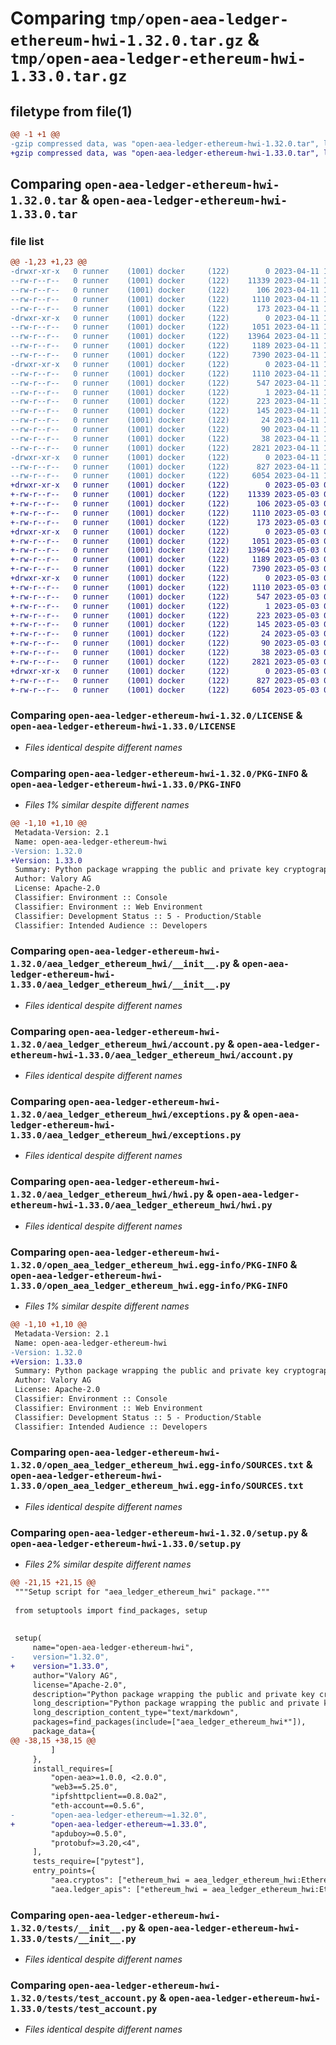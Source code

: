 # Comparing `tmp/open-aea-ledger-ethereum-hwi-1.32.0.tar.gz` & `tmp/open-aea-ledger-ethereum-hwi-1.33.0.tar.gz`

## filetype from file(1)

```diff
@@ -1 +1 @@
-gzip compressed data, was "open-aea-ledger-ethereum-hwi-1.32.0.tar", last modified: Tue Apr 11 12:20:28 2023, max compression
+gzip compressed data, was "open-aea-ledger-ethereum-hwi-1.33.0.tar", last modified: Wed May  3 04:23:50 2023, max compression
```

## Comparing `open-aea-ledger-ethereum-hwi-1.32.0.tar` & `open-aea-ledger-ethereum-hwi-1.33.0.tar`

### file list

```diff
@@ -1,23 +1,23 @@
-drwxr-xr-x   0 runner    (1001) docker     (122)        0 2023-04-11 12:20:28.140815 open-aea-ledger-ethereum-hwi-1.32.0/
--rw-r--r--   0 runner    (1001) docker     (122)    11339 2023-04-11 12:19:43.000000 open-aea-ledger-ethereum-hwi-1.32.0/LICENSE
--rw-r--r--   0 runner    (1001) docker     (122)      106 2023-04-11 12:19:43.000000 open-aea-ledger-ethereum-hwi-1.32.0/MANIFEST.in
--rw-r--r--   0 runner    (1001) docker     (122)     1110 2023-04-11 12:20:28.140815 open-aea-ledger-ethereum-hwi-1.32.0/PKG-INFO
--rw-r--r--   0 runner    (1001) docker     (122)      173 2023-04-11 12:19:43.000000 open-aea-ledger-ethereum-hwi-1.32.0/README.md
-drwxr-xr-x   0 runner    (1001) docker     (122)        0 2023-04-11 12:20:28.136815 open-aea-ledger-ethereum-hwi-1.32.0/aea_ledger_ethereum_hwi/
--rw-r--r--   0 runner    (1001) docker     (122)     1051 2023-04-11 12:19:43.000000 open-aea-ledger-ethereum-hwi-1.32.0/aea_ledger_ethereum_hwi/__init__.py
--rw-r--r--   0 runner    (1001) docker     (122)    13964 2023-04-11 12:19:43.000000 open-aea-ledger-ethereum-hwi-1.32.0/aea_ledger_ethereum_hwi/account.py
--rw-r--r--   0 runner    (1001) docker     (122)     1189 2023-04-11 12:19:43.000000 open-aea-ledger-ethereum-hwi-1.32.0/aea_ledger_ethereum_hwi/exceptions.py
--rw-r--r--   0 runner    (1001) docker     (122)     7390 2023-04-11 12:19:43.000000 open-aea-ledger-ethereum-hwi-1.32.0/aea_ledger_ethereum_hwi/hwi.py
-drwxr-xr-x   0 runner    (1001) docker     (122)        0 2023-04-11 12:20:28.140815 open-aea-ledger-ethereum-hwi-1.32.0/open_aea_ledger_ethereum_hwi.egg-info/
--rw-r--r--   0 runner    (1001) docker     (122)     1110 2023-04-11 12:20:28.000000 open-aea-ledger-ethereum-hwi-1.32.0/open_aea_ledger_ethereum_hwi.egg-info/PKG-INFO
--rw-r--r--   0 runner    (1001) docker     (122)      547 2023-04-11 12:20:28.000000 open-aea-ledger-ethereum-hwi-1.32.0/open_aea_ledger_ethereum_hwi.egg-info/SOURCES.txt
--rw-r--r--   0 runner    (1001) docker     (122)        1 2023-04-11 12:20:28.000000 open-aea-ledger-ethereum-hwi-1.32.0/open_aea_ledger_ethereum_hwi.egg-info/dependency_links.txt
--rw-r--r--   0 runner    (1001) docker     (122)      223 2023-04-11 12:20:28.000000 open-aea-ledger-ethereum-hwi-1.32.0/open_aea_ledger_ethereum_hwi.egg-info/entry_points.txt
--rw-r--r--   0 runner    (1001) docker     (122)      145 2023-04-11 12:20:28.000000 open-aea-ledger-ethereum-hwi-1.32.0/open_aea_ledger_ethereum_hwi.egg-info/requires.txt
--rw-r--r--   0 runner    (1001) docker     (122)       24 2023-04-11 12:20:28.000000 open-aea-ledger-ethereum-hwi-1.32.0/open_aea_ledger_ethereum_hwi.egg-info/top_level.txt
--rw-r--r--   0 runner    (1001) docker     (122)       90 2023-04-11 12:19:43.000000 open-aea-ledger-ethereum-hwi-1.32.0/pyproject.toml
--rw-r--r--   0 runner    (1001) docker     (122)       38 2023-04-11 12:20:28.140815 open-aea-ledger-ethereum-hwi-1.32.0/setup.cfg
--rw-r--r--   0 runner    (1001) docker     (122)     2821 2023-04-11 12:19:43.000000 open-aea-ledger-ethereum-hwi-1.32.0/setup.py
-drwxr-xr-x   0 runner    (1001) docker     (122)        0 2023-04-11 12:20:28.140815 open-aea-ledger-ethereum-hwi-1.32.0/tests/
--rw-r--r--   0 runner    (1001) docker     (122)      827 2023-04-11 12:19:43.000000 open-aea-ledger-ethereum-hwi-1.32.0/tests/__init__.py
--rw-r--r--   0 runner    (1001) docker     (122)     6054 2023-04-11 12:19:43.000000 open-aea-ledger-ethereum-hwi-1.32.0/tests/test_account.py
+drwxr-xr-x   0 runner    (1001) docker     (122)        0 2023-05-03 04:23:50.332510 open-aea-ledger-ethereum-hwi-1.33.0/
+-rw-r--r--   0 runner    (1001) docker     (122)    11339 2023-05-03 04:23:03.000000 open-aea-ledger-ethereum-hwi-1.33.0/LICENSE
+-rw-r--r--   0 runner    (1001) docker     (122)      106 2023-05-03 04:23:03.000000 open-aea-ledger-ethereum-hwi-1.33.0/MANIFEST.in
+-rw-r--r--   0 runner    (1001) docker     (122)     1110 2023-05-03 04:23:50.332510 open-aea-ledger-ethereum-hwi-1.33.0/PKG-INFO
+-rw-r--r--   0 runner    (1001) docker     (122)      173 2023-05-03 04:23:03.000000 open-aea-ledger-ethereum-hwi-1.33.0/README.md
+drwxr-xr-x   0 runner    (1001) docker     (122)        0 2023-05-03 04:23:50.332510 open-aea-ledger-ethereum-hwi-1.33.0/aea_ledger_ethereum_hwi/
+-rw-r--r--   0 runner    (1001) docker     (122)     1051 2023-05-03 04:23:03.000000 open-aea-ledger-ethereum-hwi-1.33.0/aea_ledger_ethereum_hwi/__init__.py
+-rw-r--r--   0 runner    (1001) docker     (122)    13964 2023-05-03 04:23:03.000000 open-aea-ledger-ethereum-hwi-1.33.0/aea_ledger_ethereum_hwi/account.py
+-rw-r--r--   0 runner    (1001) docker     (122)     1189 2023-05-03 04:23:03.000000 open-aea-ledger-ethereum-hwi-1.33.0/aea_ledger_ethereum_hwi/exceptions.py
+-rw-r--r--   0 runner    (1001) docker     (122)     7390 2023-05-03 04:23:03.000000 open-aea-ledger-ethereum-hwi-1.33.0/aea_ledger_ethereum_hwi/hwi.py
+drwxr-xr-x   0 runner    (1001) docker     (122)        0 2023-05-03 04:23:50.332510 open-aea-ledger-ethereum-hwi-1.33.0/open_aea_ledger_ethereum_hwi.egg-info/
+-rw-r--r--   0 runner    (1001) docker     (122)     1110 2023-05-03 04:23:50.000000 open-aea-ledger-ethereum-hwi-1.33.0/open_aea_ledger_ethereum_hwi.egg-info/PKG-INFO
+-rw-r--r--   0 runner    (1001) docker     (122)      547 2023-05-03 04:23:50.000000 open-aea-ledger-ethereum-hwi-1.33.0/open_aea_ledger_ethereum_hwi.egg-info/SOURCES.txt
+-rw-r--r--   0 runner    (1001) docker     (122)        1 2023-05-03 04:23:50.000000 open-aea-ledger-ethereum-hwi-1.33.0/open_aea_ledger_ethereum_hwi.egg-info/dependency_links.txt
+-rw-r--r--   0 runner    (1001) docker     (122)      223 2023-05-03 04:23:50.000000 open-aea-ledger-ethereum-hwi-1.33.0/open_aea_ledger_ethereum_hwi.egg-info/entry_points.txt
+-rw-r--r--   0 runner    (1001) docker     (122)      145 2023-05-03 04:23:50.000000 open-aea-ledger-ethereum-hwi-1.33.0/open_aea_ledger_ethereum_hwi.egg-info/requires.txt
+-rw-r--r--   0 runner    (1001) docker     (122)       24 2023-05-03 04:23:50.000000 open-aea-ledger-ethereum-hwi-1.33.0/open_aea_ledger_ethereum_hwi.egg-info/top_level.txt
+-rw-r--r--   0 runner    (1001) docker     (122)       90 2023-05-03 04:23:03.000000 open-aea-ledger-ethereum-hwi-1.33.0/pyproject.toml
+-rw-r--r--   0 runner    (1001) docker     (122)       38 2023-05-03 04:23:50.332510 open-aea-ledger-ethereum-hwi-1.33.0/setup.cfg
+-rw-r--r--   0 runner    (1001) docker     (122)     2821 2023-05-03 04:23:03.000000 open-aea-ledger-ethereum-hwi-1.33.0/setup.py
+drwxr-xr-x   0 runner    (1001) docker     (122)        0 2023-05-03 04:23:50.332510 open-aea-ledger-ethereum-hwi-1.33.0/tests/
+-rw-r--r--   0 runner    (1001) docker     (122)      827 2023-05-03 04:23:03.000000 open-aea-ledger-ethereum-hwi-1.33.0/tests/__init__.py
+-rw-r--r--   0 runner    (1001) docker     (122)     6054 2023-05-03 04:23:03.000000 open-aea-ledger-ethereum-hwi-1.33.0/tests/test_account.py
```

### Comparing `open-aea-ledger-ethereum-hwi-1.32.0/LICENSE` & `open-aea-ledger-ethereum-hwi-1.33.0/LICENSE`

 * *Files identical despite different names*

### Comparing `open-aea-ledger-ethereum-hwi-1.32.0/PKG-INFO` & `open-aea-ledger-ethereum-hwi-1.33.0/PKG-INFO`

 * *Files 1% similar despite different names*

```diff
@@ -1,10 +1,10 @@
 Metadata-Version: 2.1
 Name: open-aea-ledger-ethereum-hwi
-Version: 1.32.0
+Version: 1.33.0
 Summary: Python package wrapping the public and private key cryptography and support for hardware wallet interactions.
 Author: Valory AG
 License: Apache-2.0
 Classifier: Environment :: Console
 Classifier: Environment :: Web Environment
 Classifier: Development Status :: 5 - Production/Stable
 Classifier: Intended Audience :: Developers
```

### Comparing `open-aea-ledger-ethereum-hwi-1.32.0/aea_ledger_ethereum_hwi/__init__.py` & `open-aea-ledger-ethereum-hwi-1.33.0/aea_ledger_ethereum_hwi/__init__.py`

 * *Files identical despite different names*

### Comparing `open-aea-ledger-ethereum-hwi-1.32.0/aea_ledger_ethereum_hwi/account.py` & `open-aea-ledger-ethereum-hwi-1.33.0/aea_ledger_ethereum_hwi/account.py`

 * *Files identical despite different names*

### Comparing `open-aea-ledger-ethereum-hwi-1.32.0/aea_ledger_ethereum_hwi/exceptions.py` & `open-aea-ledger-ethereum-hwi-1.33.0/aea_ledger_ethereum_hwi/exceptions.py`

 * *Files identical despite different names*

### Comparing `open-aea-ledger-ethereum-hwi-1.32.0/aea_ledger_ethereum_hwi/hwi.py` & `open-aea-ledger-ethereum-hwi-1.33.0/aea_ledger_ethereum_hwi/hwi.py`

 * *Files identical despite different names*

### Comparing `open-aea-ledger-ethereum-hwi-1.32.0/open_aea_ledger_ethereum_hwi.egg-info/PKG-INFO` & `open-aea-ledger-ethereum-hwi-1.33.0/open_aea_ledger_ethereum_hwi.egg-info/PKG-INFO`

 * *Files 1% similar despite different names*

```diff
@@ -1,10 +1,10 @@
 Metadata-Version: 2.1
 Name: open-aea-ledger-ethereum-hwi
-Version: 1.32.0
+Version: 1.33.0
 Summary: Python package wrapping the public and private key cryptography and support for hardware wallet interactions.
 Author: Valory AG
 License: Apache-2.0
 Classifier: Environment :: Console
 Classifier: Environment :: Web Environment
 Classifier: Development Status :: 5 - Production/Stable
 Classifier: Intended Audience :: Developers
```

### Comparing `open-aea-ledger-ethereum-hwi-1.32.0/open_aea_ledger_ethereum_hwi.egg-info/SOURCES.txt` & `open-aea-ledger-ethereum-hwi-1.33.0/open_aea_ledger_ethereum_hwi.egg-info/SOURCES.txt`

 * *Files identical despite different names*

### Comparing `open-aea-ledger-ethereum-hwi-1.32.0/setup.py` & `open-aea-ledger-ethereum-hwi-1.33.0/setup.py`

 * *Files 2% similar despite different names*

```diff
@@ -21,15 +21,15 @@
 """Setup script for "aea_ledger_ethereum_hwi" package."""
 
 from setuptools import find_packages, setup
 
 
 setup(
     name="open-aea-ledger-ethereum-hwi",
-    version="1.32.0",
+    version="1.33.0",
     author="Valory AG",
     license="Apache-2.0",
     description="Python package wrapping the public and private key cryptography and support for hardware wallet interactions.",
     long_description="Python package wrapping the public and private key cryptography and support for hardware wallet interactions.",
     long_description_content_type="text/markdown",
     packages=find_packages(include=["aea_ledger_ethereum_hwi*"]),
     package_data={
@@ -38,15 +38,15 @@
         ]
     },
     install_requires=[
         "open-aea>=1.0.0, <2.0.0",
         "web3==5.25.0",
         "ipfshttpclient==0.8.0a2",
         "eth-account==0.5.6",
-        "open-aea-ledger-ethereum~=1.32.0",
+        "open-aea-ledger-ethereum~=1.33.0",
         "apduboy>=0.5.0",
         "protobuf>=3.20,<4",
     ],
     tests_require=["pytest"],
     entry_points={
         "aea.cryptos": ["ethereum_hwi = aea_ledger_ethereum_hwi:EthereumHWICrypto"],
         "aea.ledger_apis": ["ethereum_hwi = aea_ledger_ethereum_hwi:EthereumHWIApi"],
```

### Comparing `open-aea-ledger-ethereum-hwi-1.32.0/tests/__init__.py` & `open-aea-ledger-ethereum-hwi-1.33.0/tests/__init__.py`

 * *Files identical despite different names*

### Comparing `open-aea-ledger-ethereum-hwi-1.32.0/tests/test_account.py` & `open-aea-ledger-ethereum-hwi-1.33.0/tests/test_account.py`

 * *Files identical despite different names*

